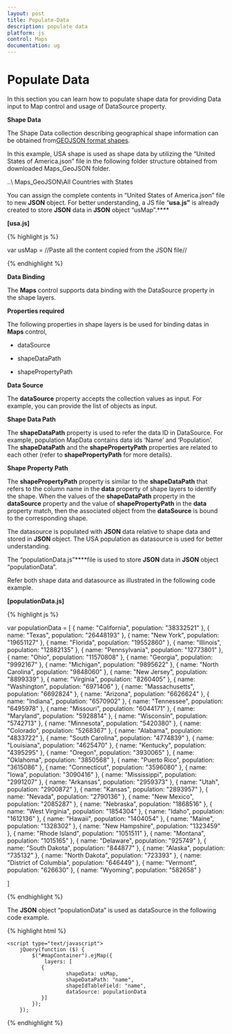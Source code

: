 ```yaml
---
layout: post
title: Populate-Data
description: populate data
platform: js
control: Maps
documentation: ug
---
```


# Populate Data

In this section you can learn how to populate shape data for providing Data input to Map control and usage of DataSource property.

**Shape Data**

The Shape Data collection describing geographical shape information can be obtained from[GEOJSON format shapes](http://www.syncfusion.com/uploads/user/uploads/Maps_GeoJSON.zip). 

In this example, USA shape is used as shape data by utilizing the “United States of America.json” file in the following folder structure obtained from downloaded Maps_GeoJSON folder.

..\ Maps_GeoJSON\All Countries with States

You can assign the complete contents in “United States of America.json” file to new **JSON** object. For better understanding, a JS file “**usa.js”** is already created to store **JSON** data in **JSON** object “usMap”.****

**[usa.js]**

{% highlight js %}

var usMap = //Paste all the content copied from the JSON file// 


{% endhighlight %}

**Data Binding**

The **Maps** control supports data binding with the DataSource property in the shape layers. 

**Properties required**

The following properties in shape layers is be used for binding datas in **Maps** control,

* dataSource

* shapeDataPath

* shapePropertyPath

**Data Source**

The **dataSource** property accepts the collection values as input. For example, you can provide the list of objects as input.

**Shape Data Path** 

The **shapeDataPath** property is used to refer the data ID in DataSource. For example, population MapData contains data ids ‘Name’ and ‘Population’. The **shapeDataPath** and the **shapePropertyPath** properties are related to each other (refer to **shapePropertyPath** for more details).

**Shape Property Path**

The **shapePropertyPath** property is similar to the **shapeDataPath** that refers to the column name in the **data** property of shape layers to identify the shape. When the values of the **shapeDataPath** property in the **dataSource** property and the value of **shapePropertyPath** in the **data** property match, then the associated object from the **dataSource** is bound to the corresponding shape.

The datasource is populated with **JSON** data relative to shape data and stored in **JSON** object. The USA population as datasource is used for better understanding. 

The “populationData.js”****file is used to store **JSON** data in **JSON** object “populationData”. 

Refer both shape data and datasource as illustrated in the following code example.

**[populationData.js]**

{% highlight js %}

var populationData = [
{ name: "California", population: "38332521" },
{ name: "Texas", population: "26448193" },
{ name: "New York", population: "19651127" },
{ name: "Florida", population: "19552860" },
{ name: "Illinois", population: "12882135" },
{ name: "Pennsylvania", population: "12773801" },
{ name: "Ohio", population: "11570808" },
{ name: "Georgia", population: "9992167" },
{ name: "Michigan", population: "9895622" },
{ name: "North Carolina", population: "9848060" },
{ name: "New Jersey", population: "8899339" },
{ name: "Virginia", population: "8260405" },
{ name: "Washington", population: "6971406" },
{ name: "Massachusetts", population: "6692824" },
{ name: "Arizona", population: "6626624" },
{ name: "Indiana", population: "6570902" },
{ name: "Tennessee", population: "6495978" },
{ name: "Missouri", population: "6044171" },
{ name: "Maryland", population: "5928814" },
{ name: "Wisconsin", population: "5742713" },
{ name: "Minnesota", population: "5420380" },
{ name: "Colorado", population: "5268367" },
{ name: "Alabama", population: "4833722" },
{ name: "South Carolina", population: "4774839" },
{ name: "Louisiana", population: "4625470" },
{ name: "Kentucky", population: "4395295" },
{ name: "Oregon", population: "3930065" },
{ name: "Oklahoma", population: "3850568" },
{ name: "Puerto Rico", population: "3615086" },
{ name: "Connecticut", population: "3596080" },
{ name: "Iowa", population: "3090416" },
{ name: "Mississippi", population: "2991207" },
{ name: "Arkansas", population: "2959373" },
{ name: "Utah", population: "2900872" },
{ name: "Kansas", population: "2893957" },
{ name: "Nevada", population: "2790136" },
{ name: "New Mexico", population: "2085287" },
{ name: "Nebraska", population: "1868516" },
{ name: "West Virginia", population: "1854304" },
{ name: "Idaho", population: "1612136" },
{ name: "Hawaii", population: "1404054" },
{ name: "Maine", population: "1328302" },
{ name: "New Hampshire", population: "1323459" },
{ name: "Rhode Island", population: "1051511" },
{ name: "Montana", population: "1015165" },
{ name: "Delaware", population: "925749" },
{ name: "South Dakota", population: "844877" },
{ name: "Alaska", population: "735132" },
{ name: "North Dakota", population: "723393" },
{ name: "District of Columbia", population: "646449" },
{ name: "Vermont", population: "626630" },
{ name: "Wyoming", population: "582658" }

]

<!-- Shape data file-->
<script src="usa.js" type="text/javascript"></script>
<!-- Data source file-->
<script src="populationData.js" type="text/javascript"></script> 


{% endhighlight %}

The **JSON** object “populationData” is used as dataSource in the following code example.

{% highlight html %}

    <script type="text/javascript">
        jQuery(function ($) {
            $("#mapContainer").ejMap({
                layers: [
               {
                       shapeData: usMap,
                       shapeDataPath: "name",
                       shapeIdTableField: "name",
                       dataSource: populationData
               }]
            });
        }); 
 </script> 


{% endhighlight %}



